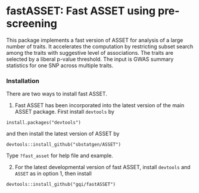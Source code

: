 # fastASSET: Fast ASSET using pre-screening

This package implements a fast version of ASSET for analysis of a large number of traits. It accelerates the computation by restricting subset search among the traits with suggestive level of associations. The traits are selected by a liberal p-value threshold. The input is GWAS summary statistics for one SNP across multiple traits.

### Installation

There are two ways to install fast ASSET.

1. Fast ASSET has been incorporated into the latest version of the main ASSET package. First install `devtools` by 

```
install.packages("devtools")
```

and then install the latest version of ASSET by

```
devtools::install_github("sbstatgen/ASSET")
```

Type `?fast_asset` for help file and example.

2. For the latest developmental version of fast ASSET, install `devtools` and `ASSET` as in option 1, then install

```
devtools::install_github("gqi/fastASSET")
```
	
